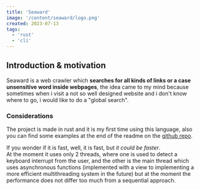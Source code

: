 ```yaml
---
title: 'Seaward'
image: '/content/seaward/logo.png'
created: 2023-07-13
tags:
  - 'rust'
  - 'cli'
---
```


## Introduction & motivation
Seaward is a web crawler which **searches for all kinds of links or a case unsensitive word inside webpages**, the idea came to my mind because sometimes when i visit a not so well designed website and i don't know where to go, i would like to do a "global search".

### Considerations
The project is made in rust and it is my first time using this language, also you can find some examples at the end of the readme on the [github repo](https://github.com/M3nny/seaward).<br>

If you wonder if it is fast, well, it is fast, but _it could be faster_.<br>
At the moment it uses only 2 threads, where one is used to detect a keyboard interrupt from the user, and the other is the main thread which uses asynchronous functions (implemented with a view to implementing a more efficient multithreading system in the future) but at the moment the performance does not differ too much from a sequential approach.